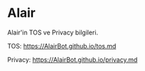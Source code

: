 # Alair

Alair'in TOS ve Privacy bilgileri.

TOS:
https://AlairBot.github.io/tos.md

Privacy:
https://AlairBot.github.io/privacy.md

